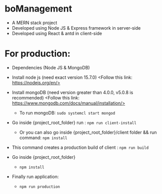 # boManagement
 - A MERN stack project
 - Developed using Node JS & Express framework in server-side
 - Developed using React & antd in client-side

# For production:
  - Dependencies (Node JS & MongoDB)

  - Install node js (need exact version 15.7.0)
    <Follow this link: https://nodejs.org/en/>

  - Install mongoDB (need version greater than 4.0.0, v5.0.8 is recommended)
    <Follow this link: https://www.mongodb.com/docs/manual/installation/>
    - To run mongoDB: `sudo systemcl start mongod`

  - Go inside {project_root_folder} run : `npm run client-install`
    - Or you can also go inside {project_root_folder}/client folder && run command: `npm install`
  - This command creates a production build of client : `npm run build`

  - Go inside {project_root_folder}
    - `npm install`

  - Finally run application:
    - `npm run production`
